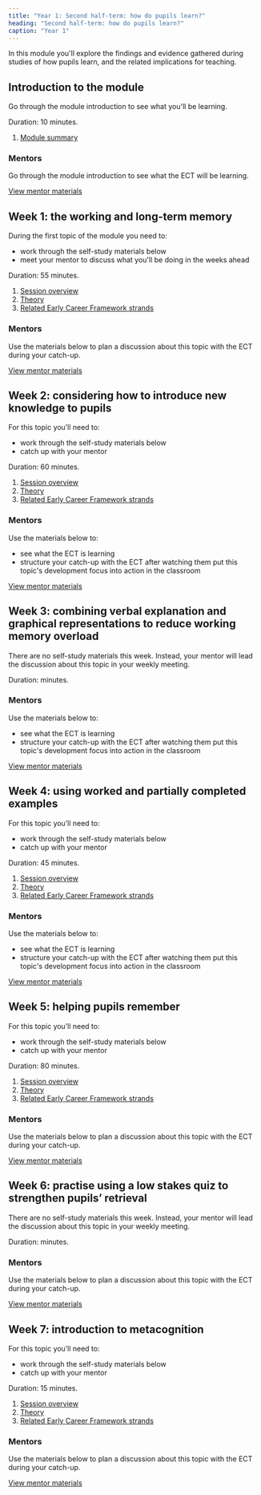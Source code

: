```yaml
---
title: "Year 1: Second half-term: how do pupils learn?"
heading: "Second half-term: how do pupils learn?"
caption: "Year 1"
---
```



In this module you'll explore the findings and evidence gathered during studies of how pupils learn, and the related implications for teaching.

## Introduction to the module

Go through the module introduction to see what you'll be learning. 

Duration: 10 minutes.

1. [Module summary](/teach-first/year-1-how-do-pupils-learn/intro-ect-module-summary)

### Mentors

Go through the module introduction to see what the ECT will be learning. 

[View mentor materials](/teach-first/year-1-how-do-pupils-learn/autumn-week-0-mentor-materials)

## Week 1: the working and long-term memory

During the first topic of the module you need to:

* work through the self-study materials below
* meet your mentor to discuss what you'll be doing in the weeks ahead

Duration: 55 minutes.

1. [Session overview](/teach-first/year-1-how-do-pupils-learn/autumn-week-1-ect-session-overview)
2. [Theory](/teach-first/year-1-how-do-pupils-learn/autumn-week-1-ect-theory)
3. [Related Early Career Framework strands](/teach-first/year-1-how-do-pupils-learn/autumn-week-1-ect-related-early-career-framework-strands)

### Mentors

Use the materials below to plan a discussion about this topic with the ECT during your catch-up.

[View mentor materials](/teach-first/year-1-how-do-pupils-learn/autumn-week-1-mentor-materials)

## Week 2: considering how to introduce new knowledge to pupils

For this topic you’ll need to:

* work through the self-study materials below
* catch up with your mentor

Duration: 60 minutes.

1. [Session overview](/teach-first/year-1-how-do-pupils-learn/autumn-week-2-ect-session-overview)
2. [Theory](/teach-first/year-1-how-do-pupils-learn/autumn-week-2-ect-theory)
3. [Related Early Career Framework strands](/teach-first/year-1-how-do-pupils-learn/autumn-week-2-ect-related-early-career-framework-strands)

### Mentors

Use the materials below to:

* see what the ECT is learning 
* structure your catch-up with the ECT after watching them put this topic's development focus into action in the classroom

[View mentor materials](/teach-first/year-1-how-do-pupils-learn/autumn-week-2-mentor-materials)

## Week 3: combining verbal explanation and graphical representations to reduce working memory overload

There are no self-study materials this week. Instead, your mentor will lead the discussion about this topic in your weekly meeting. 

Duration:  minutes.


### Mentors

Use the materials below to:

* see what the ECT is learning 
* structure your catch-up with the ECT after watching them put this topic's development focus into action in the classroom    

[View mentor materials](/teach-first/year-1-how-do-pupils-learn/autumn-week-3-mentor-materials)

## Week 4: using worked and partially completed examples

For this topic you’ll need to:

* work through the self-study materials below
* catch up with your mentor

Duration: 45 minutes.

1. [Session overview](/teach-first/year-1-how-do-pupils-learn/autumn-week-4-ect-session-overview)
2. [Theory](/teach-first/year-1-how-do-pupils-learn/autumn-week-4-ect-theory)
3. [Related Early Career Framework strands](/teach-first/year-1-how-do-pupils-learn/autumn-week-4-ect-related-early-career-framework-strands)

### Mentors

Use the materials below to:

* see what the ECT is learning 
* structure your catch-up with the ECT after watching them put this topic's development focus into action in the classroom

[View mentor materials](/teach-first/year-1-how-do-pupils-learn/autumn-week-4-mentor-materials)

## Week 5: helping pupils remember

For this topic you’ll need to:

* work through the self-study materials below
* catch up with your mentor

Duration: 80 minutes.

1. [Session overview](/teach-first/year-1-how-do-pupils-learn/autumn-week-5-ect-session-overview)
2. [Theory](/teach-first/year-1-how-do-pupils-learn/autumn-week-5-ect-theory)
3. [Related Early Career Framework strands](/teach-first/year-1-how-do-pupils-learn/autumn-week-5-ect-related-early-career-framework-strands)

### Mentors

Use the materials below to plan a discussion about this topic with the ECT during your catch-up.

[View mentor materials](/teach-first/year-1-how-do-pupils-learn/autumn-week-5-mentor-materials)

## Week 6: practise using a low stakes quiz to strengthen pupils’ retrieval

There are no self-study materials this week. Instead, your mentor will lead the discussion about this topic in your weekly meeting. 

Duration:  minutes.


### Mentors

Use the materials below to plan a discussion about this topic with the ECT during your catch-up.

[View mentor materials](/teach-first/year-1-how-do-pupils-learn/autumn-week-6-mentor-materials)

## Week 7: introduction to metacognition

For this topic you’ll need to:

* work through the self-study materials below
* catch up with your mentor

Duration: 15 minutes.

1. [Session overview](/teach-first/year-1-how-do-pupils-learn/autumn-week-7-ect-session-overview)
2. [Theory](/teach-first/year-1-how-do-pupils-learn/autumn-week-7-ect-theory)
3. [Related Early Career Framework strands](/teach-first/year-1-how-do-pupils-learn/autumn-week-7-ect-related-early-career-framework-strands)

### Mentors

Use the materials below to plan a discussion about this topic with the ECT during your catch-up.

[View mentor materials](/teach-first/year-1-how-do-pupils-learn/autumn-week-7-mentor-materials)

